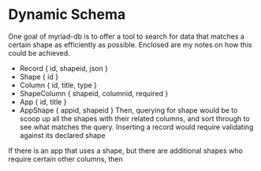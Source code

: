 # Dynamic Schema
One goal of myriad-db is to offer a tool to search for data that matches a certain shape as efficiently as possible. Enclosed are my notes on how this could be achieved.
- Record { id, shapeid, json }
- Shape { id }
- Column { id, title, type }
- ShapeColumn { shapeid, columnid, required }
- App { id, title }
- AppShape { appid, shapeid }
Then, querying for shape would be to scoop up all the shapes with their related columns, and sort through to see what matches the query.
Inserting a record would require validating against its declared shape

If there is an app that uses a shape, but there are additional shapes who require certain other columns, then 
